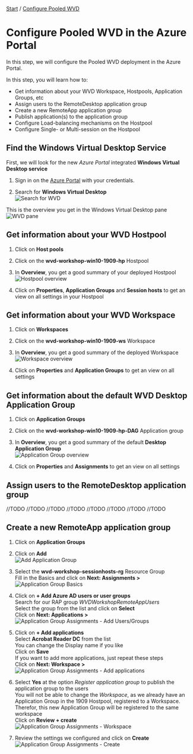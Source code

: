 [Start](/CA-Microsoft-WVD_ARM-Workshop/) / [Configure Pooled WVD](/CA-Microsoft-WVD_ARM-Workshop/Configure%20WVD%20in%20Portal)
# Configure Pooled WVD in the Azure Portal

In this step, we will configure the Pooled WVD deployment in the Azure Portal.


In this step, you will learn how to:
* Get information about your WVD Workspace, Hostpools, Application Groups, etc
* Assign users to the RemoteDesktop application group
* Create a new RemoteApp application group
* Publish application(s) to the application group
* Configure Load-balancing mechanisms on the Hostpool
* Configure Single- or Multi-session on the Hostpool

## Find the Windows Virtual Desktop Service
First, we will look for the new *Azure Portal* integrated **Windows Virtual Desktop service**

1. Sign in on the [Azure Portal](https://portal.azure.com) with your credentials.

2. Search for **Windows Virtual Desktop**<br/>
![Search for WVD](https://michawets.github.io/CA-Microsoft-WVD_ARM-Workshop/images/AzurePortal-SearchWindowsVirtualDesktop.png)

This is the overview you get in the Windows Virtual Desktop pane<br/>
![WVD pane](https://michawets.github.io/CA-Microsoft-WVD_ARM-Workshop/images/AzurePortal-SearchWindowsVirtualDesktop-Overview.png)

## Get information about your WVD Hostpool

1. Click on **Host pools**

2. Click on the **wvd-workshop-win10-1909-hp** Hostpool

3. In **Overview**, you get a good summary of your deployed Hostpool<br/>
![Hostpool overview](https://michawets.github.io/CA-Microsoft-WVD_ARM-Workshop/images/AzurePortal-WVD-ReviewHostpoolSettings.png)

4. Click on **Properties**, **Application Groups** and **Session hosts** to get an view on all settings in your Hostpool

## Get information about your WVD Workspace

1. Click on **Workspaces**

2. Click on the **wvd-workshop-win10-1909-ws** Workspace

3. In **Overview**, you get a good summary of the deployed Workspace<br/>
![Workspace overview](https://michawets.github.io/CA-Microsoft-WVD_ARM-Workshop/images/AzurePortal-WVD-ReviewWorkspaceSettings.png)

4. Click on **Properties** and **Application Groups** to get an view on all settings

## Get information about the default WVD Desktop Application Group

1. Click on **Application Groups**

2. Click on the **wvd-workshop-win10-1909-hp-DAG** Application group

3. In **Overview**, you get a good summary of the default **Desktop Application Group**<br/>
![Application Group overview](https://michawets.github.io/CA-Microsoft-WVD_ARM-Workshop/images/AzurePortal-WVD-ReviewApplicationGroupSettings.png)

4. Click on **Properties** and **Assignments** to get an view on all settings

## Assign users to the RemoteDesktop application group

//TODO
//TODO
//TODO
//TODO
//TODO
//TODO
//TODO
//TODO

## Create a new RemoteApp application group

1. Click on **Application Groups**

2. Click on **Add**<br/>
![Add Application Group](https://michawets.github.io/CA-Microsoft-WVD_ARM-Workshop/images/AzurePortal-WVD-CreateApplicationGroup.png)

3. Select the **wvd-workshop-sessionhosts-rg** Resource Group<br/>
Fill in the Basics and click on **Next: Assignments >**<br/>
![Application Group Basics](https://michawets.github.io/CA-Microsoft-WVD_ARM-Workshop/images/AzurePortal-WVD-CreateApplicationGroup-Basics.png)

4. Click on **+ Add Azure AD users or user groups**<br/>
Search for our RAP group *WVDWorkshopRemoteAppUsers*<br/>
Select the group from the list and click on **Select**<br/>
Click on **Next: Applications >**<br/>
![Application Group Assignments - Add Users/Groups](https://michawets.github.io/CA-Microsoft-WVD_ARM-Workshop/images/AzurePortal-WVD-CreateApplicationGroup-Assignments-1.png)

5. Click on **+ Add applications**<br/>
Select **Acrobat Reader DC** from the list<br/>
You can change the Display name if you like<br/>
Click on **Save**<br/>
If you want to add more applications, just repeat these steps<br/>
Click on **Next: Workspace >**<br/>
![Application Group Assignments - Add applications](https://michawets.github.io/CA-Microsoft-WVD_ARM-Workshop/images/AzurePortal-WVD-CreateApplicationGroup-Applications.png)

6. Select **Yes** at the option *Register application group* to publish the application group to the users<br/>
You will not be able to change the *Workspace*, as we already have an Application Group in the 1909 Hostpool, registered to a Workspace.<br/>
Therefor, this new Application Group will be registered to the same workspace<br/>
Click on **Review + create**<br/>
![Application Group Assignments - Workspace](https://michawets.github.io/CA-Microsoft-WVD_ARM-Workshop/images/AzurePortal-WVD-CreateApplicationGroup-Workspace.png)

7. Review the settings we configured and click on **Create**<br/>
![Application Group Assignments - Create](https://michawets.github.io/CA-Microsoft-WVD_ARM-Workshop/images/AzurePortal-WVD-CreateApplicationGroup-Create.png)

<script type="text/javascript">
    setTimeout(function() { 
            document.getElementById("sidebar").style.display = "none";
            document.getElementById("main-content").style.width = "90%"
            var x = document.getElementsByClassName('inner clearfix'); 
            x[0].style.width = "75%";
            var x = document.getElementsByClassName('inner'); 
            x[0].style.width = "90%";
            var x = document.getElementsByTagName('h1'); 
            x[0].style.width = "90%";
            x[0].style.textAlign = "center"
            x[0].innerHTML = "Microsoft & Cloud-Architect WVD Workshop"
        }, 250);
</script>